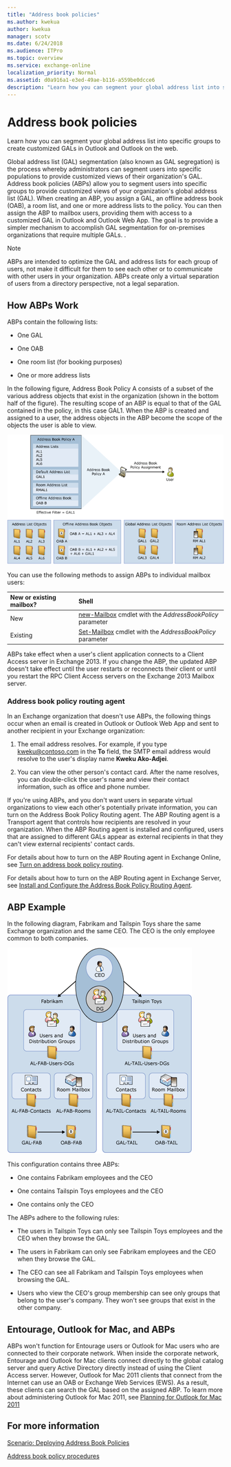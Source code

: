 ```yaml
---
title: "Address book policies"
ms.author: kwekua
author: kwekua
manager: scotv
ms.date: 6/24/2018
ms.audience: ITPro
ms.topic: overview
ms.service: exchange-online
localization_priority: Normal
ms.assetid: d0a916a1-e3ed-49ae-b116-a559be0dcce6
description: "Learn how you can segment your global address list into specific groups to create customized GALs in Outlook and Outlook on the web."
---
```


# Address book policies

Learn how you can segment your global address list into specific groups to create customized GALs in Outlook and Outlook on the web.
  
Global address list (GAL) segmentation (also known as GAL segregation) is the process whereby administrators can segment users into specific populations to provide customized views of their organization's GAL. Address book policies (ABPs) allow you to segment users into specific groups to provide customized views of your organization's global address list (GAL). When creating an ABP, you assign a GAL, an offline address book (OAB), a room list, and one or more address lists to the policy. You can then assign the ABP to mailbox users, providing them with access to a customized GAL in Outlook and Outlook Web App. The goal is to provide a simpler mechanism to accomplish GAL segmentation for on-premises organizations that require multiple GALs. .
  
> [!NOTE]
> ABPs are intended to optimize the GAL and address lists for each group of users, not make it difficult for them to see each other or to communicate with other users in your organization. ABPs create only a virtual separation of users from a directory perspective, not a legal separation. 
  
## How ABPs Work
<a name="How"> </a>

ABPs contain the following lists:
  
- One GAL
    
- One OAB
    
- One room list (for booking purposes)
    
- One or more address lists
    
In the following figure, Address Book Policy A consists of a subset of the various address objects that exist in the organization (shown in the bottom half of the figure). The resulting scope of an ABP is equal to that of the GAL contained in the policy, in this case GAL1. When the ABP is created and assigned to a user, the address objects in the ABP become the scope of the objects the user is able to view.
  
![Overview of Address Book Policies](../../media/ITPro_Mailbox_ABPOverall.gif)
  
 You can use the following methods to assign ABPs to individual mailbox users: 
  
|**New or existing mailbox?**|**Shell**|
|:-----|:-----|
|New  <br/> |[new-Mailbox](http://technet.microsoft.com/library/42dbb25a-0b23-4775-ae15-7af62c089565.aspx) cmdlet with the  _AddressBookPolicy_ parameter  <br/> |
|Existing  <br/> |[Set-Mailbox](http://technet.microsoft.com/library/a0d413b9-d949-4df6-ba96-ac0906dedae2.aspx) cmdlet with the  _AddressBookPolicy_ parameter  <br/> |
   
ABPs take effect when a user's client application connects to a Client Access server in Exchange 2013. If you change the ABP, the updated ABP doesn't take effect until the user restarts or reconnects their client or until you restart the RPC Client Access servers on the Exchange 2013 Mailbox server.
  
### Address book policy routing agent
<a name="ABPTransport"> </a>

In an Exchange organization that doesn't use ABPs, the following things occur when an email is created in Outlook or Outlook Web App and sent to another recipient in your Exchange organization:
  
1. The email address resolves. For example, if you type kweku@contoso.com in the **To** field, the SMTP email address would resolve to the user's display name **Kweku Ako-Adjei**. 
    
2. You can view the other person's contact card. After the name resolves, you can double-click the user's name and view their contact information, such as office and phone number.
    
If you're using ABPs, and you don't want users in separate virtual organizations to view each other's potentially private information, you can turn on the Address Book Policy Routing agent. The ABP Routing agent is a Transport agent that controls how recipients are resolved in your organization. When the ABP Routing agent is installed and configured, users that are assigned to different GALs appear as external recipients in that they can't view external recipients' contact cards.
  
For details about how to turn on the ABP Routing agent in Exchange Online, see [Turn on address book policy routing](turn-on-address-book-policy-routing.md). 
  
For details about how to turn on the ABP Routing agent in Exchange Server, see [Install and Configure the Address Book Policy Routing Agent](http://technet.microsoft.com/library/20e8a43d-4508-4388-a2c9-aa3073593cc2.aspx).
  
## ABP Example
<a name="example"> </a>

In the following diagram, Fabrikam and Tailspin Toys share the same Exchange organization and the same CEO. The CEO is the only employee common to both companies. 
  
![Two Companies One CEO](../../media/ITPro_.gif)
  
This configuration contains three ABPs:
  
- One contains Fabrikam employees and the CEO
    
- One contains Tailspin Toys employees and the CEO
    
- One contains only the CEO
    
The ABPs adhere to the following rules:
  
- The users in Tailspin Toys can only see Tailspin Toys employees and the CEO when they browse the GAL.
    
- The users in Fabrikam can only see Fabrikam employees and the CEO when they browse the GAL.
    
- The CEO can see all Fabrikam and Tailspin Toys employees when browsing the GAL.
    
- Users who view the CEO's group membership can see only groups that belong to the user's company. They won't see groups that exist in the other company.
    
## Entourage, Outlook for Mac, and ABPs
<a name="Clients"> </a>

ABPs won't function for Entourage users or Outlook for Mac users who are connected to their corporate network. When inside the corporate network, Entourage and Outlook for Mac clients connect directly to the global catalog server and query Active Directory directly instead of using the Client Access server. However, Outlook for Mac 2011 clients that connect from the Internet can use an OAB or Exchange Web Services (EWS). As a result, these clients can search the GAL based on the assigned ABP. To learn more about administering Outlook for Mac 2011, see [Planning for Outlook for Mac 2011](https://go.microsoft.com/fwlink/p/?LinkId=231878)
  
## For more information
<a name="Clients"> </a>

[Scenario: Deploying Address Book Policies](http://technet.microsoft.com/library/6ac3c87d-161f-447b-afb2-149ae7e3f1dc.aspx)
  
[Address book policy procedures](address-book-policy-procedures.md)
  

